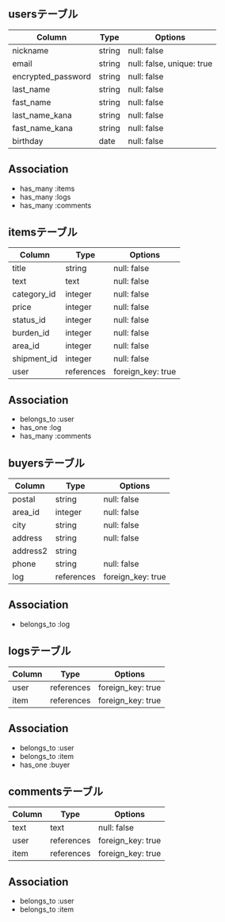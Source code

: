 ## usersテーブル

| Column             | Type   | Options                   |
| ------------------ | ------ | ------------------------- |
| nickname           | string | null: false               |
| email              | string | null: false, unique: true |
| encrypted_password | string | null: false               |
| last_name          | string | null: false               |
| fast_name          | string | null: false               |
| last_name_kana     | string | null: false               |
| fast_name_kana     | string | null: false               |
| birthday           | date   | null: false               |

## Association
- has_many :items
- has_many :logs
- has_many :comments

## itemsテーブル

| Column      | Type       | Options           |
| ----------- | ---------- | ----------------- |
| title       | string     | null: false       |
| text        | text       | null: false       |
| category_id | integer    | null: false       |
| price       | integer    | null: false       |
| status_id   | integer    | null: false       |
| burden_id   | integer    | null: false       |
| area_id     | integer    | null: false       |
| shipment_id | integer    | null: false       |
| user        | references | foreign_key: true |

## Association
- belongs_to :user
- has_one :log
- has_many :comments

## buyersテーブル

| Column     | Type       | Options           |
| ---------- | ---------- | ----------------- |
| postal     | string     | null: false       |
| area_id    | integer    | null: false       |
| city       | string     | null: false       |
| address    | string     | null: false       |
| address2   | string     |                   |
| phone      | string     | null: false       |
| log        | references | foreign_key: true |

## Association
- belongs_to :log

## logsテーブル

| Column     | Type       | Options           |
| ---------- | ---------- | ----------------- |
| user       | references | foreign_key: true |
| item       | references | foreign_key: true |

## Association
- belongs_to :user
- belongs_to :item
- has_one :buyer

## commentsテーブル

| Column | Type       | Options           |
| ------ | ---------- | ----------------- |
| text   | text       | null: false       |
| user   | references | foreign_key: true |
| item   | references | foreign_key: true |

## Association
- belongs_to :user
- belongs_to :item